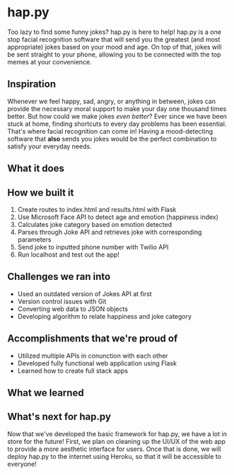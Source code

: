 # hap.py
Too lazy to find some funny jokes? hap.py is here to help! hap.py is a one stop facial recognition software that will send you the greatest (and most appropriate) jokes based on your mood and age. On top of that, jokes will be sent straight to your phone, allowing you to be connected with the top memes at your convenience. 

## Inspiration
Whenever we feel happy, sad, angry, or anything in between, jokes can provide the necessary moral support to make your day one thousand times better. But how could we make jokes *even better*? Ever since we have been stuck at home, finding shortcuts to every day problems has been essential. That's where facial recognition can come in! Having a mood-detecting software that **also** sends you jokes would be the perfect combination to satisfy your everyday needs.

## What it does


## How we built it
1. Create routes to index.html and results.html with Flask
2. Use Microsoft Face API to detect age and emotion (happiness index)
3. Calculates joke category based on emotion detected
4. Parses through Joke API and retrieves joke with corresponding parameters
5. Send joke to inputted phone number with Twilio API
6. Run localhost and test out the app!

## Challenges we ran into
- Used an outdated version of Jokes API at first
- Version control issues with Git
- Converting web data to JSON objects
- Developing algorithm to relate happiness and joke category

## Accomplishments that we're proud of
- Utilized multiple APIs in conunction with each other
- Developed fully functional web application using Flask
- Learned how to create full stack apps

## What we learned

## What's next for hap.py
Now that we've developed the basic framework for hap.py, we have a lot in store for the future! First, we plan on cleaning up the UI/UX of the web app to provide a more aesthetic interface for users. Once that is done, we will deploy hap.py to the internet using Heroku, so that it will be accessible to everyone!


